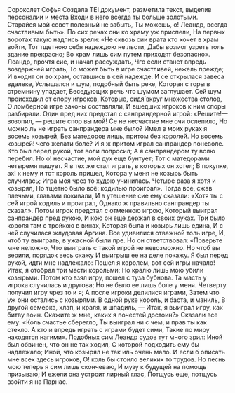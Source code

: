 <TEI> 
<teiHeader> 
<fileDesc> 
<titleStmt> 
<title>Задание 2</title> 
</titleStmt> 
<respStmt> 
<persName>Сороколет Софья</persName> 
<resp>Создала TEI документ, разметила текст, выделив персоналии и места</resp> 
</respStmt> 
</fileDesc> 
</teiHeader> 
<text> 
Входи в него всегда ты больше золотыми.
Старайся мой совет полезный не забыть,
Ты можешь, о! <persName>Леандр</persName>, всегда счастливым быть».
По сих речах они ко храму уж приспели,
На первых воротах такую надпись зрели:
«Не сквозь сии врата кто хочет в храм войти,
Тот тщетною себя надеждою не льсти,
Дабы возмог узреть толь здание прекрасно;
Во храм лишь сим путем приходят безопасно».
<persName>Леандр</persName>, прочтя сие, и начал рассуждать,
Чго если станет впредь воздержней играть,
То может быть в игре счастливей, нежель прежде;
И входит он во храм, оставшись в сей надежде.
И се открылася завеса вдалеке,
Услышался и шум, подобный быть реке,
Которая с горы в стремнину упадает,
Беседующих речь что шумом заглушает.
Сей шум происходил от спору игроков,
Которые, сидя́ вкруг множества столов,
О ломберной игре законы составляли,
И вшедших игроков к ним споры разбирали.
Один пред них предстал с санпрандерной игрой:
«Решите!—возопил, — решите спор вы мой!
Се не несчастие мне очи ослепило,
Но можно ль не играть санпрандера мне было?
Имел в моих руках я восемь козырей,
Без матедоров лишь, притом без королей.
Но восемь козырей! чего желати боле?
И я ж притом играл санпрандер поневоле.
Кто был перед рукой, тот воли попросил;
А я санпрандером ту волю перебил.
Но о! несчастие, мой дух еще бунтует;
Тот с матедорами четыремя пашует.
Я в тех же стал играть, в которых он хотел;
В покупке, ах! к нему и тот король пришел,
Котора у меня не козырь быть случилась;
Игра моя чрез то худою учинилась.
Четыре раза я хотя и козырял,
Но тщетно было всё: кодилью проиграл».
Тогда все, сжав плечьми, главами покивали,
И в утешение сие ему сказали:
«Хотя ты с сей игрой кодиль и проиграл,
Однако ж правильно санпрандер ты сказал».
Потом игрок предстал с отменною игрою,
Который выиграл санпрандер пред рукою,
И кою он еще держал в своих руках.
Три было короля там с тройкою в винах,
Которая была и козырь лишь едина,
И с ней случилася жлудовая <persName>Аргина</persName>.
Все удивилися отважной толь игре,
И, чтоб ту выиграть, в ужасной были пре.
Но он ответствовал: «Поверьте мне неложно,
Что выиграть с такой игрой не невозможно.
Но чтоб вы верили, порядок весь скажу
И выигрыш ее на деле покажу.
Я был перед рукой, идти мне надлежало:
Пошел я королем, вот сей игры начало!
Итак, я отобрал три масти корольми;
Но кралю лишь мою убили козырьми.
Потом кто взял игру, пошел с туза бубнова.
Та масть у игрока случилась и другова;
Но не было ее лишь боле у меня.
Четверту получил игру чрез то и я;
А после игроки делилися играми,
Затем что уж они остались с козырями.
В одной руке король, и баста, и маниль,
В другой семерка, хлап, и краля, и шпадиль, —
Итак, я выиграл игру, как битву воин.
Скажите ж мне, каких я почестей достоин?»
Сказали все ему: «Коль счастье сберегло,
Ты выиграл ни с чем, и прав ты как стекло.
А кто и впредь играть с играми будет сими,
Такие по миру находятся нагими».
Подобных сим <persName>Леандр</persName> судов тут много зрил:
Иной был обвинен, что он не так ходил,
С которой подходить ему бы надлежало;
Иной, что козырял не так иль очень мало.
И если б описать мне всех здесь игроков,
О! коль бы стоило великих то трудов.
Но песнь мою теперь я сим лишь скончеваю,
И музу к будущей на помощь призываю;
И ежели она устроит лирный глас,
Потщусь еще, потщусь взойти я на <placeName>Парнас</placeName>.
</text> 
</TEI>
